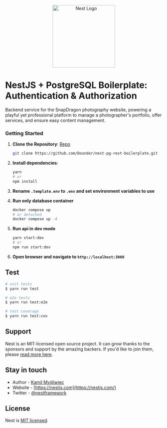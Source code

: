 <p align="center">
  <a href="http://nestjs.com/" target="blank"><img src="https://nestjs.com/img/logo-small.svg" width="200" alt="Nest Logo" /></a>
</p>

# NestJS + PostgreSQL Boilerplate: Authentication & Authorization

Backend service for the SnapDragon photography website, powering a playful yet professional platform to manage a photographer's portfolio, offer services, and ensure easy content management.

### Getting Started

1. **Clone the Repository**: [Repo](https://github.com/Dounder/nest-pg-rest-boilerplate.git)

   ```bash
   git clone https://github.com/Dounder/nest-pg-rest-boilerplate.git
   ```

2. **Install dependencies**:

   ```bash
   yarn
   # or
   npm install

   ```

3. **Rename `.template.env` to `.env` and set environment variables to use**
4. **Run only database container**

   ```bash
   docker compose up
   # or detached
   docker compose up -d
   ```

5. **Run api in dev mode**

   ```bash
   yarn start:dev
   # or
   npm run start:dev
   ```

6. **Open browser and navigate to `http://localhost:3000`**

## Test

```bash
# unit tests
$ yarn run test

# e2e tests
$ yarn run test:e2e

# test coverage
$ yarn run test:cov
```

## Support

Nest is an MIT-licensed open source project. It can grow thanks to the sponsors and support by the amazing backers. If you'd like to join them, please [read more here](https://docs.nestjs.com/support).

## Stay in touch

- Author - [Kamil Myśliwiec](https://kamilmysliwiec.com)
- Website - [https://nestjs.com](https://nestjs.com/)
- Twitter - [@nestframework](https://twitter.com/nestframework)

## License

Nest is [MIT licensed](LICENSE).
